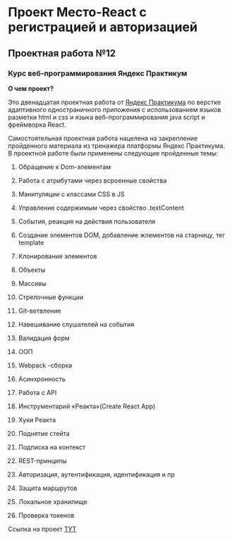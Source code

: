 # Проект Место-React c регистрацией и авторизацией

## Проектная работа №12 

###  Курс веб-программирования Яндекс Практикум 

**О чем проект?** 

Это двенадцатая проектная работа от [Яндекс Практикума](https://practicum.yandex.ru/) по верстке адаптивного одностраничного приложения с использованием языков разметки html и css и языка веб-программирования java script и фреймворка React. 

Самостоятельная проектная работа нацелена на закрепление пройденного материала из тренажера платформы Яндекс Практикума. В проектной работе были применены следующие пройденные темы: 

1. Обращение к Dom-элементам 

2. Работа с атрибутами через всроенные свойства

3. Манипуляции с классами CSS в JS 

4. Управление содержимым через свойство .textContent

5. События, реакция на действия пользователя 

6. Создание элементов DOM, добавление жлементов на старницу, тег template 

7. Клонирование элементов

8. Объекты 

9. Массивы

10. Стрелочные функции

11. Git-ветвление

12. Навешивание слушателей на события

13. Валидация форм

14. ООП

15. Webpack -сборка

16. Асинхронность

17. Работа с API

18. Инструментарий «Реакта»(Create React App)

19. Хуки Реакта

20. Поднятие стейта

21. Подписка на контекст

22. REST-принципы

23. Авторизация, аутентификация, идентификация и пр

24. Защита маршрутов

25. Локальное хранилище

26. Проверка токенов
 
Ссылка на проект [ТУТ](https://juliamacfiurst.github.io/mesto-react/)
